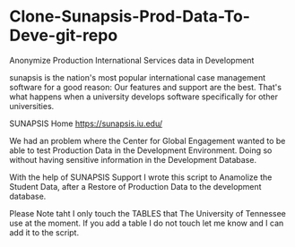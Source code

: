 # Clone-Sunapsis-Prod-Data-To-Deve-git-repo
Anonymize Production International Services data in Development

sunapsis is the nation's most popular international case management software for a good reason: 
Our features and support are the best. 
That's what happens when a university develops software specifically for other universities.

SUNAPSIS Home https://sunapsis.iu.edu/

We had an problem where the Center for Global Engagement wanted to be able to test Production Data
in the Development Environment. Doing so without having sensitive information in the Development Database.

With the help of SUNAPSIS Support I wrote this script to Anamolize the Student Data,
after a Restore of Production Data to the development database.

Please Note taht I only touch the TABLES that The University of Tennessee use at the moment.
If you add a table I do not touch let me know and I can add it to the script.

